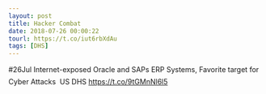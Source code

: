 ```yaml
---
layout: post
title: Hacker Combat
date: 2018-07-26 00:00:22
tourl: https://t.co/iut6rbXdAu
tags: [DHS]
---
```

#26Jul Internet-exposed Oracle and SAPs ERP Systems, Favorite target for Cyber Attacks  US DHS
https://t.co/9tGMnNl6l5